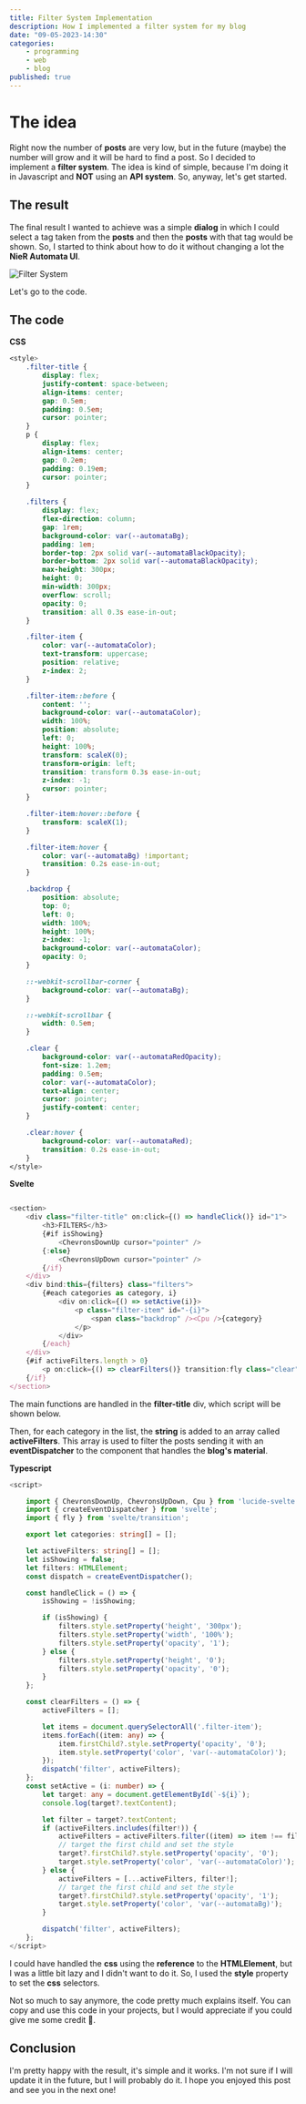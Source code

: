 ```yaml
---
title: Filter System Implementation
description: How I implemented a filter system for my blog
date: "09-05-2023-14:30"
categories: 
    - programming
    - web
    - blog
published: true
---
```


# The idea

Right now the number of **posts** are very low, but in the future (maybe) the number will grow and it will be hard to find a post. So I decided to implement a **filter system**. The idea is kind of simple, because I'm doing it in Javascript and **NOT** using an **API system**. So, anyway, let's get started.

## The result

The final result I wanted to achieve was a simple **dialog** in which I could select a tag taken from the **posts** and then the **posts** with that tag would be shown. So, I started to think about how to do it without changing a lot the **NieR Automata UI**.

![Filter System](https://i.imgur.com/Uw65SzN.gif)

Let's go to the code.

## The code
**CSS**
```css
<style>
	.filter-title {
		display: flex;
		justify-content: space-between;
		align-items: center;
		gap: 0.5em;
		padding: 0.5em;
		cursor: pointer;
	}
	p {
		display: flex;
		align-items: center;
		gap: 0.2em;
		padding: 0.19em;
		cursor: pointer;
	}

	.filters {
		display: flex;
		flex-direction: column;
		gap: 1rem;
		background-color: var(--automataBg);
		padding: 1em;
		border-top: 2px solid var(--automataBlackOpacity);
		border-bottom: 2px solid var(--automataBlackOpacity);
		max-height: 300px;
		height: 0;
		min-width: 300px;
		overflow: scroll;
		opacity: 0;
		transition: all 0.3s ease-in-out;
	}

	.filter-item {
		color: var(--automataColor);
		text-transform: uppercase;
		position: relative;
		z-index: 2;
	}

	.filter-item::before {
		content: '';
		background-color: var(--automataColor);
		width: 100%;
		position: absolute;
		left: 0;
		height: 100%;
		transform: scaleX(0);
		transform-origin: left;
		transition: transform 0.3s ease-in-out;
		z-index: -1;
		cursor: pointer;
	}

	.filter-item:hover::before {
		transform: scaleX(1);
	}

	.filter-item:hover {
		color: var(--automataBg) !important;
		transition: 0.2s ease-in-out;
	}

	.backdrop {
		position: absolute;
		top: 0;
		left: 0;
		width: 100%;
		height: 100%;
		z-index: -1;
		background-color: var(--automataColor);
		opacity: 0;
	}

	::-webkit-scrollbar-corner {
		background-color: var(--automataBg);
	}

	::-webkit-scrollbar {
		width: 0.5em;
	}

	.clear {
		background-color: var(--automataRedOpacity);
		font-size: 1.2em;
		padding: 0.5em;
		color: var(--automataColor);
		text-align: center;
		cursor: pointer;
		justify-content: center;
	}

	.clear:hover {
		background-color: var(--automataRed);
		transition: 0.2s ease-in-out;
	}
</style>
```

**Svelte**
```typescript

<section>
	<div class="filter-title" on:click={() => handleClick()} id="1">
		<h3>FILTERS</h3>
		{#if isShowing}
			<ChevronsDownUp cursor="pointer" />
		{:else}
			<ChevronsUpDown cursor="pointer" />
		{/if}
	</div>
	<div bind:this={filters} class="filters">
		{#each categories as category, i}
			<div on:click={() => setActive(i)}>
				<p class="filter-item" id="-{i}">
					<span class="backdrop" /><Cpu />{category}
				</p>
			</div>
		{/each}
	</div>
	{#if activeFilters.length > 0}
		<p on:click={() => clearFilters()} transition:fly class="clear">CLEAR</p>
	{/if}
</section>
```

The main functions are handled in the **filter-title** div, which script will be shown below. 

Then, for each category in the list, the **string** is added to an array called **activeFilters**. This array is used to filter the posts sending it with an **eventDispatcher** to the component that handles the **blog's material**.

**Typescript**
```typescript
<script>

	import { ChevronsDownUp, ChevronsUpDown, Cpu } from 'lucide-svelte';
	import { createEventDispatcher } from 'svelte';
	import { fly } from 'svelte/transition';

	export let categories: string[] = [];

	let activeFilters: string[] = [];
	let isShowing = false;
	let filters: HTMLElement;
	const dispatch = createEventDispatcher();

	const handleClick = () => {
		isShowing = !isShowing;

		if (isShowing) {
			filters.style.setProperty('height', '300px');
			filters.style.setProperty('width', '100%');
			filters.style.setProperty('opacity', '1');
		} else {
			filters.style.setProperty('height', '0');
			filters.style.setProperty('opacity', '0');
		}
	};

	const clearFilters = () => {
		activeFilters = [];

		let items = document.querySelectorAll('.filter-item');
		items.forEach((item: any) => {
			item.firstChild?.style.setProperty('opacity', '0');
			item.style.setProperty('color', 'var(--automataColor)');
		});
		dispatch('filter', activeFilters);
	};
	const setActive = (i: number) => {
		let target: any = document.getElementById(`-${i}`);
		console.log(target?.textContent);

		let filter = target?.textContent;
		if (activeFilters.includes(filter!)) {
			activeFilters = activeFilters.filter((item) => item !== filter);
			// target the first child and set the style
			target?.firstChild?.style.setProperty('opacity', '0');
			target.style.setProperty('color', 'var(--automataColor)');
		} else {
			activeFilters = [...activeFilters, filter!];
			// target the first child and set the style
			target?.firstChild?.style.setProperty('opacity', '1');
			target.style.setProperty('color', 'var(--automataBg)');
		}

		dispatch('filter', activeFilters);
	};
</script>

```

I could have handled the **css** using the **reference** to the **HTMLElement**, but I was a little bit lazy and I didn't want to do it. So, I used the **style** property to set the **css** selectors.

Not so much to say anymore, the code pretty much explains itself. You can copy and use this code in your projects, but I would appreciate if you could give me some credit 🙏.

## Conclusion

I'm pretty happy with the result, it's simple and it works. I'm not sure if I will update it in the future, but I will probably do it. I hope you enjoyed this post and see you in the next one!



